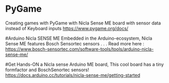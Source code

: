 # PyGame
Creating games with PyGame with Nicla Sense ME board with sensor data instead of Keyboard inputs
https://www.pygame.org/docs/

#Arduino Nicla SENSE ME
Embedded in the Arduino-ecosystem,​
Nicla Sense ME features Bosch Sensortec sensors . . .
Read more here : https://www.bosch-sensortec.com/software-tools/tools/arduino-nicla-sense-me/

#Get Hands-ON a Nicla sense Arduino ME board,
This cool board has a tiny formfactor and BoschSenortec sensors!
https://docs.arduino.cc/tutorials/nicla-sense-me/getting-started

